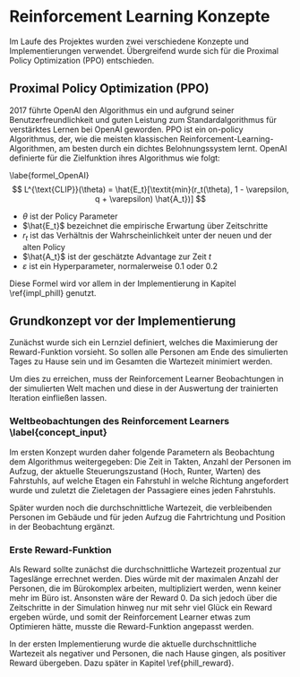 # Reinforcement Learning Konzepte

Im Laufe des Projektes wurden zwei verschiedene Konzepte und Implementierungen verwendet. Übergreifend wurde sich für
die Proximal Policy Optimization (PPO) entschieden.

## Proximal Policy Optimization (PPO)

2017 führte OpenAI den Algorithmus ein und aufgrund seiner Benutzerfreundlichkeit und guten Leistung zum
Standardalgorithmus für verstärktes Lernen bei OpenAI geworden. PPO ist ein on-policy Algorithmus, der, wie
die meisten klassischen Reinforcement-Learning-Algorithmen, am besten durch ein dichtes Belohnungssystem lernt. OpenAI
definierte für die Zielfunktion ihres Algorithmus wie folgt:

\labe{formel_OpenAI}
$$ L^{\text{CLIP}}(\theta) = \hat{E_t}[\textit{min}(r_t(\theta), 1 - \varepsilon, q + \varepsilon) \hat{A_t})] $$

- $\theta$ ist der Policy Parameter
- $\hat{E_t}$ bezeichnet die empirische Erwartung über Zeitschritte
- $r_t$ ist das Verhältnis der Wahrscheinlichkeit unter der neuen und der alten Policy
- $\hat{A_t}$ ist der geschätzte Advantage zur Zeit $t$
- $\varepsilon$ ist ein Hyperparameter, normalerweise 0.1 oder 0.2

Diese Formel wird vor allem in der Implementierung in Kapitel \ref{impl_phill} genutzt.

## Grundkonzept vor der Implementierung

Zunächst wurde sich ein Lernziel definiert, welches die Maximierung der Reward-Funktion vorsieht. So sollen alle
Personen am Ende des simulierten Tages zu Hause sein und im Gesamten die Wartezeit minimiert werden.

Um dies zu erreichen, muss der Reinforcement Learner Beobachtungen in der simulierten Welt machen und diese in der
Auswertung der trainierten Iteration einfließen lassen.

### Weltbeobachtungen des Reinforcement Learners \label{concept_input}
Im ersten Konzept wurden daher folgende Parametern als Beobachtung dem Algorithmus weitergegeben: Die Zeit in Takten,
Anzahl der Personen im Aufzug, der aktuelle Steuerungszustand (Hoch, Runter, Warten) des Fahrstuhls, auf welche Etagen
ein Fahrstuhl in welche Richtung angefordert wurde und zuletzt die Zieletagen der Passagiere eines jeden Fahrstuhls.

Später wurden noch die durchschnittliche Wartezeit, die verbleibenden Personen im Gebäude und für jeden Aufzug die
Fahrtrichtung und Position in der Beobachtung ergänzt.

### Erste Reward-Funktion

Als Reward sollte zunächst die durchschnittliche Wartezeit prozentual zur Tageslänge errechnet werden. Dies würde mit
der maximalen Anzahl der Personen, die im Bürokomplex arbeiten, multipliziert werden, wenn keiner mehr im Büro ist.
Ansonsten wäre der Reward 0. Da sich jedoch über die Zeitschritte in der Simulation hinweg nur mit sehr viel Glück ein
Reward ergeben würde, und somit der Reinforcement Learner etwas zum Optimieren hätte, musste die Reward-Funktion
angepasst werden.

In der ersten Implementierung wurde die aktuelle durchschnittliche Wartezeit als negativer und Personen, die nach Hause
gingen, als positiver Reward übergeben. Dazu später in Kapitel \ref{phill_reward}.